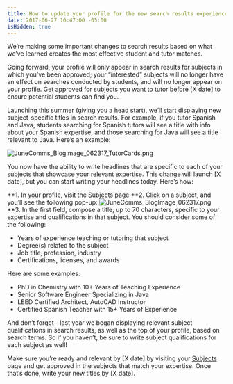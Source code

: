 ```yaml
---
title: How to update your profile for the new search results experience.
date: 2017-06-27 16:47:00 -05:00
isHidden: true
---
```


We’re making some important changes to search results based on what we’ve learned creates the most effective student and tutor matches. 
 
Going forward, your profile will only appear in search results for subjects in which you’ve been approved; your “interested” subjects will no longer have an effect on searches conducted by students, and will no longer appear on your profile. Get approved for subjects you want to tutor before [X date] to ensure potential students can find you.
 
Launching this summer (giving you a head start), we’ll start displaying new subject-specific titles in search results. For example, if you tutor Spanish and Java, students searching for Spanish tutors will see a title with info about your Spanish expertise, and those searching for Java will see a title relevant to Java. Here’s an example:

![JuneComms_BlogImage_062317_TutorCards.png](/blog/uploads/JuneComms_BlogImage_062317_TutorCards.png)

You now have the ability to write headlines that are specific to each of your subjects that showcase your relevant expertise. This change will launch [X date], but you can start writing your headlines today. Here’s how:

**1. In your profile, visit the Subjects page
**2. Click on a subject, and you’ll see the following pop-up:
![JuneComms_BlogImage_062317.png](/blog/uploads/JuneComms_BlogImage_062317.png)
**3. In the first field, compose a title, up to 70 characters, specific to your expertise and qualifications in that subject. You should consider some of the following:

* Years of experience teaching or tutoring that subject
* Degree(s) related to the subject
* Job title, profession, industry
* Certifications, licenses, and awards

Here are some examples:
* PhD in Chemistry with 10+ Years of Teaching Experience
* Senior Software Engineer Specializing in Java
* LEED Certified Architect, AutoCAD Instructor
* Certified Spanish Teacher with 15+ Years of Experience 

And don’t forget - last year we began displaying relevant subject qualifications in search results, as well as the top of your profile, based on search terms. So if you haven’t, be sure to write subject qualifications for each subject as well!

Make sure you’re ready and relevant by [X date] by visiting your [Subjects](https://www.wyzant.com/tutor/subjects/) page and get approved in the subjects that match your expertise. Once that’s done, write your new titles by [X date]. 



